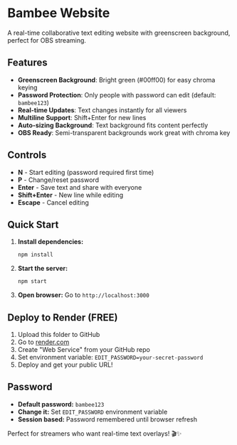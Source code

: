 # Bambee Website

A real-time collaborative text editing website with greenscreen background, perfect for OBS streaming.

## Features

- **Greenscreen Background**: Bright green (#00ff00) for easy chroma keying
- **Password Protection**: Only people with password can edit (default: `bambee123`)
- **Real-time Updates**: Text changes instantly for all viewers
- **Multiline Support**: Shift+Enter for new lines
- **Auto-sizing Background**: Text background fits content perfectly
- **OBS Ready**: Semi-transparent backgrounds work great with chroma key

## Controls

- **N** - Start editing (password required first time)
- **P** - Change/reset password  
- **Enter** - Save text and share with everyone
- **Shift+Enter** - New line while editing
- **Escape** - Cancel editing

## Quick Start

1. **Install dependencies:**
   ```bash
   npm install
   ```

2. **Start the server:**
   ```bash
   npm start
   ```

3. **Open browser:**
   Go to `http://localhost:3000`

## Deploy to Render (FREE)

1. Upload this folder to GitHub
2. Go to [render.com](https://render.com) 
3. Create "Web Service" from your GitHub repo
4. Set environment variable: `EDIT_PASSWORD=your-secret-password`
5. Deploy and get your public URL!

## Password

- **Default password:** `bambee123`
- **Change it:** Set `EDIT_PASSWORD` environment variable
- **Session based:** Password remembered until browser refresh

Perfect for streamers who want real-time text overlays! 🎬✨ 